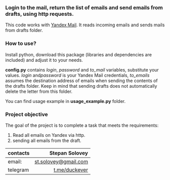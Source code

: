 ### Login to the mail, return the list of emails and send emails from drafts, using http requests.

This code works with [Yandex Mail](https://mail.yandex.ru/ "Yandex Mail"). It reads incoming emails and sends mails from drafts folder.

### How to use?

Install python, download this package (libraries and dependencies are included) and adjust it to your needs.

**config.py** contains *login*, *password* and *to_mail* variables, substitute your values. *login* and*password* is your Yandex Mail credentials, *to_emails* assumes the destination address of emails when sending the contents of the drafts folder. Keep in mind that sending drafts does not automatically delete the letter from this folder.

You can find usage example in **usage_example.py** folder.

### Project objective

The goal of the project is to complete a task that meets the requirements: 
1. Read all emails on Yandex via http.
2. sending all emails from the draft.

| contacts        | Stepan Solovey |
| ------------- |-------------:| 
| email:      | st.solovey@gmail.com |
| telegram      | [t.me/duckever](https://t.me/duckever)      |   
